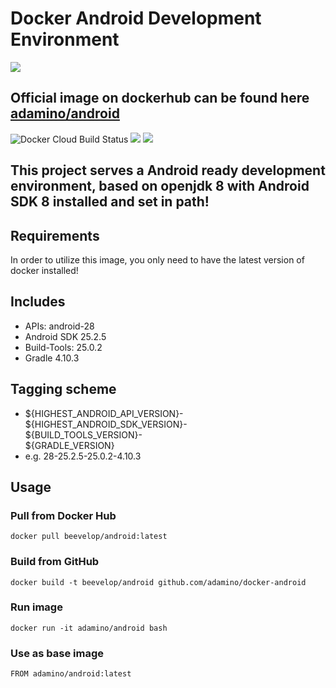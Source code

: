 
# Docker Android Development Environment

<img src="https://miro.medium.com/max/1400/1*2xppr65aGJTVJGf-PJJlxQ.png"/>

## Official image on dockerhub can be found here [adamino/android](https://hub.docker.com/r/adamino/android)  
![Docker Cloud Build Status](https://img.shields.io/docker/cloud/build/adamino/android)
[![](https://images.microbadger.com/badges/version/adamino/android.svg)](https://microbadger.com/images/adamino/android)
[![](https://images.microbadger.com/badges/image/adamino/android.svg)](https://microbadger.com/images/adamino/android "Get your own image badge on microbadger.com")

## This project serves a Android ready development environment, based on openjdk 8 with Android SDK 8 installed and set in path!

## Requirements
In order to utilize this image, you only need to have the latest version of docker installed!

## Includes
- APIs: android-28
- Android SDK 25.2.5
- Build-Tools: 25.0.2
- Gradle 4.10.3

## Tagging scheme
- ${HIGHEST_ANDROID_API_VERSION}-  
${HIGHEST_ANDROID_SDK_VERSION}-  
${BUILD_TOOLS_VERSION}-  
${GRADLE_VERSION}
- e.g. 28-25.2.5-25.0.2-4.10.3

## Usage
### Pull from Docker Hub
```
docker pull beevelop/android:latest
```  
### Build from GitHub
```
docker build -t beevelop/android github.com/adamino/docker-android
```  
### Run image
```
docker run -it adamino/android bash
```  
### Use as base image
```
FROM adamino/android:latest
```

